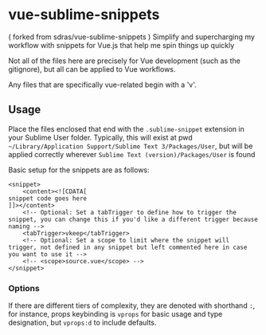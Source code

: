 # vue-sublime-snippets 
( forked from sdras/vue-sublime-snippets )
Simplify and supercharging my workflow with snippets for Vue.js that help me spin things up quickly


Not all of the files here are precisely for Vue development (such as the gitignore), but all can be applied to Vue workflows.

Any files that are specifically vue-related begin with a 'v'.

## Usage
Place the files enclosed that end with the `.sublime-snippet` extension in your Sublime User folder. Typically, this will exist at pwd `~/Library/Application Support/Sublime Text 3/Packages/User`, but will be applied correctly wherever `Sublime Text (version)/Packages/User` is found

Basic setup for the snippets are as follows:

```
<snippet>
	<content><![CDATA[
snippet code goes here
]]></content>
	<!-- Optional: Set a tabTrigger to define how to trigger the snippet, you can change this if you'd like a different trigger because naming -->
	<tabTrigger>vkeep</tabTrigger>
	<!-- Optional: Set a scope to limit where the snippet will trigger, not defined in any snippet but left commented here in case you want to use it -->
	<!-- <scope>source.vue</scope> -->
</snippet>
```

### Options
If there are different tiers of complexity, they are denoted with shorthand `:`, for instance, props keybinding is `vprops` for basic usage and type designation, but `vprops:d` to include defaults.
